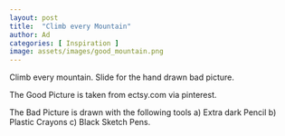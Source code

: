 ```yaml
---
layout: post
title:  "Climb every Mountain"
author: Ad
categories: [ Inspiration ]
image: assets/images/good_mountain.png
---
```

Climb every mountain.
Slide for the hand drawn bad picture.

The Good Picture is taken from ectsy.com via pinterest.

The Bad Picture is drawn with the following tools
a) Extra dark Pencil
b) Plastic Crayons
c) Black Sketch Pens. 